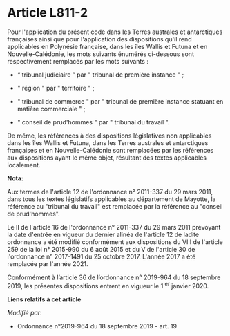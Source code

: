 # Article L811-2

Pour l'application du présent code dans les Terres australes et antarctiques françaises ainsi que pour l'application des
dispositions qu'il rend applicables en Polynésie française, dans les îles Wallis et Futuna et en Nouvelle-Calédonie, les mots
suivants énumérés ci-dessous sont respectivement remplacés par les mots suivants :

- “ tribunal judiciaire ” par " tribunal de première instance " ;

- " région " par " territoire " ;

- " tribunal de commerce " par " tribunal de première instance statuant en matière commerciale " ;

- " conseil de prud'hommes " par " tribunal du travail ".

De même, les références à des dispositions législatives non applicables dans les îles Wallis et Futuna, dans les Terres
australes et antarctiques françaises et en Nouvelle-Calédonie sont remplacées par les références aux dispositions ayant le
même objet, résultant des textes applicables localement.

**Nota:**

Aux termes de l'article 12 de l'ordonnance n° 2011-337 du 29 mars 2011, dans tous les textes législatifs applicables au
département de Mayotte, la référence au "tribunal du travail" est remplacée par la référence au "conseil de prud'hommes".

Le II de l'article 16 de l'ordonnance n° 2011-337 du 29 mars 2011 prévoyant la date d'entrée en vigueur du dernier alinéa de
l'article 12 de ladite ordonnance a été modifié conformément aux dispositions du VIII de l'article 259 de la loi n° 2015-990
du 6 août 2015 et du V de l'article 30 de l'ordonnance n° 2017-1491 du 25 octobre 2017. L'année 2017 a été remplacée par
l'année 2021.

Conformément à l’article 36 de l’ordonnance n° 2019-964 du 18 septembre 2019, les présentes dispositions entrent en vigueur
le 1
  <sup>er</sup> janvier 2020.

**Liens relatifs à cet article**

_Modifié par_:

  - Ordonnance n°2019-964 du 18 septembre 2019 - art. 19
